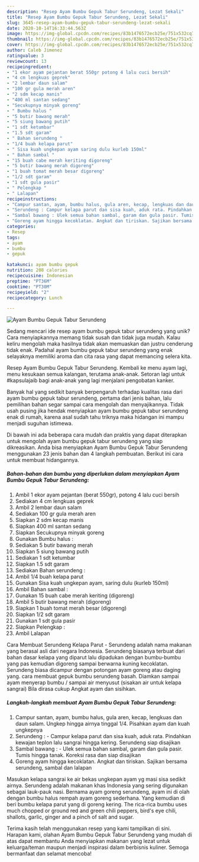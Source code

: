 ```yaml
---
description: "Resep Ayam Bumbu Gepuk Tabur Serundeng, Lezat Sekali"
title: "Resep Ayam Bumbu Gepuk Tabur Serundeng, Lezat Sekali"
slug: 3645-resep-ayam-bumbu-gepuk-tabur-serundeng-lezat-sekali
date: 2020-10-14T16:33:44.563Z
image: https://img-global.cpcdn.com/recipes/83b1476572ecb25e/751x532cq70/ayam-bumbu-gepuk-tabur-serundeng-foto-resep-utama.jpg
thumbnail: https://img-global.cpcdn.com/recipes/83b1476572ecb25e/751x532cq70/ayam-bumbu-gepuk-tabur-serundeng-foto-resep-utama.jpg
cover: https://img-global.cpcdn.com/recipes/83b1476572ecb25e/751x532cq70/ayam-bumbu-gepuk-tabur-serundeng-foto-resep-utama.jpg
author: Caleb Jimenez
ratingvalue: 3
reviewcount: 13
recipeingredient:
- "1 ekor ayam pejantan berat 550gr potong 4 lalu cuci bersih"
- "4 cm lengkuas geprek"
- "2 lembar daun salam"
- "100 gr gula merah aren"
- "2 sdm kecap manis"
- "400 ml santan sedang"
- "Secukupnya minyak goreng"
- " Bumbu halus "
- "5 butir bawang merah"
- "5 siung bawang putih"
- "1 sdt ketumbar"
- "1.5 sdt garam"
- " Bahan serundeng "
- "1/4 buah kelapa parut"
- " Sisa kuah ungkepan ayam saring dulu kurleb 150ml"
- " Bahan sambal "
- "15 buah cabe merah keriting digoreng"
- "5 butir bawang merah digoreng"
- "1 buah tomat merah besar digoreng"
- "1/2 sdt garam"
- "1 sdt gula pasir"
- " Pelengkap "
- " Lalapan"
recipeinstructions:
- "Campur santan, ayam, bumbu halus, gula aren, kecap, lengkuas dan daun salam. Ungkep hingga airnya tinggal 1/4. Pisahkan ayam dan kuah ungkepnya"
- "Serundeng : Campur kelapa parut dan sisa kuah, aduk rata. Pindahkan kewajan teplon lalu sangrai hingga kering. Serundeng siap disajikan"
- "Sambal bawang : Ulek semua bahan sambal, garam dan gula pasir. Tumis hingga tanak. Koreksi rasa dan siap disajikan"
- "Goreng ayam hingga kecoklatan. Angkat dan tiriskan. Sajikan bersama serundeng, sambal dan lalapan"
categories:
- Resep
tags:
- ayam
- bumbu
- gepuk

katakunci: ayam bumbu gepuk 
nutrition: 208 calories
recipecuisine: Indonesian
preptime: "PT36M"
cooktime: "PT30M"
recipeyield: "2"
recipecategory: Lunch

---
```



![Ayam Bumbu Gepuk Tabur Serundeng](https://img-global.cpcdn.com/recipes/83b1476572ecb25e/751x532cq70/ayam-bumbu-gepuk-tabur-serundeng-foto-resep-utama.jpg)

Sedang mencari ide resep ayam bumbu gepuk tabur serundeng yang unik? Cara menyiapkannya memang tidak susah dan tidak juga mudah. Kalau keliru mengolah maka hasilnya tidak akan memuaskan dan justru cenderung tidak enak. Padahal ayam bumbu gepuk tabur serundeng yang enak selayaknya memiliki aroma dan cita rasa yang dapat memancing selera kita.

Resep Ayam Bumbu Gepuk Tabur Serundeng. Kembali ke menu ayam lagi, menu kesukaan semua kalangan, terutama anak-anak. Setoran lagi untuk #kapsulajaib bagi anak-anak yang lagi menjalani pengobatan kanker.

Banyak hal yang sedikit banyak berpengaruh terhadap kualitas rasa dari ayam bumbu gepuk tabur serundeng, pertama dari jenis bahan, lalu pemilihan bahan segar sampai cara mengolah dan menyajikannya. Tidak usah pusing jika hendak menyiapkan ayam bumbu gepuk tabur serundeng enak di rumah, karena asal sudah tahu triknya maka hidangan ini mampu menjadi suguhan istimewa.


Di bawah ini ada beberapa cara mudah dan praktis yang dapat diterapkan untuk mengolah ayam bumbu gepuk tabur serundeng yang siap dikreasikan. Anda bisa menyiapkan Ayam Bumbu Gepuk Tabur Serundeng menggunakan 23 jenis bahan dan 4 langkah pembuatan. Berikut ini cara untuk membuat hidangannya.

<!--inarticleads1-->

##### Bahan-bahan dan bumbu yang diperlukan dalam menyiapkan Ayam Bumbu Gepuk Tabur Serundeng:

1. Ambil 1 ekor ayam pejantan (berat 550gr), potong 4 lalu cuci bersih
1. Sediakan 4 cm lengkuas geprek
1. Ambil 2 lembar daun salam
1. Sediakan 100 gr gula merah aren
1. Siapkan 2 sdm kecap manis
1. Siapkan 400 ml santan sedang
1. Siapkan Secukupnya minyak goreng
1. Gunakan  Bumbu halus :
1. Sediakan 5 butir bawang merah
1. Siapkan 5 siung bawang putih
1. Sediakan 1 sdt ketumbar
1. Siapkan 1.5 sdt garam
1. Sediakan  Bahan serundeng :
1. Ambil 1/4 buah kelapa parut
1. Gunakan  Sisa kuah ungkepan ayam, saring dulu (kurleb 150ml)
1. Ambil  Bahan sambal :
1. Gunakan 15 buah cabe merah keriting (digoreng)
1. Ambil 5 butir bawang merah (digoreng)
1. Siapkan 1 buah tomat merah besar (digoreng)
1. Siapkan 1/2 sdt garam
1. Gunakan 1 sdt gula pasir
1. Siapkan  Pelengkap :
1. Ambil  Lalapan


Cara Membuat Serundeng Kelapa Parut - Serundeng adalah nama makanan yang berasal asli dari negara Indonesia. Serundeng biasanya terbuat dari bahan dasar kelapa yang diparut lalu dipadukan dengan bumbu-bumbu yang pas kemudian digoreng sampai berwarna kuning kecoklatan. Serundeng biasa dicampur dengan potongan ayam goreng atau daging yang. cara membuat gepuk bumbu serundeng basah. Diamkan sampai ayam menyerap bumbu / sampai air menyusut (sisakan air untuk kelapa sangrai) Bila dirasa cukup Angkat ayam dan sisihkan. 

<!--inarticleads2-->

##### Langkah-langkah membuat Ayam Bumbu Gepuk Tabur Serundeng:

1. Campur santan, ayam, bumbu halus, gula aren, kecap, lengkuas dan daun salam. Ungkep hingga airnya tinggal 1/4. Pisahkan ayam dan kuah ungkepnya
1. Serundeng : - Campur kelapa parut dan sisa kuah, aduk rata. Pindahkan kewajan teplon lalu sangrai hingga kering. Serundeng siap disajikan
1. Sambal bawang : - Ulek semua bahan sambal, garam dan gula pasir. Tumis hingga tanak. Koreksi rasa dan siap disajikan
1. Goreng ayam hingga kecoklatan. Angkat dan tiriskan. Sajikan bersama serundeng, sambal dan lalapan


Masukan kelapa sangrai ke air bekas ungkepan ayam yg masi sisa sedikit airnya. Serundeng adalah makanan khas Indonesia yang sering digunakan sebagai lauk-pauk nasi. Bernama ayam goreng serundeng, ayam ini di olah dengan bumbu halus rempah ayam goreng sederhana. Yang kemudian di beri bumbu kelapa parut yang di goreng kering. The rica-rica bumbu uses much chopped or ground red and green chili peppers, bird&#39;s eye chili, shallots, garlic, ginger and a pinch of salt and sugar. 

Terima kasih telah menggunakan resep yang kami tampilkan di sini. Harapan kami, olahan Ayam Bumbu Gepuk Tabur Serundeng yang mudah di atas dapat membantu Anda menyiapkan makanan yang lezat untuk keluarga/teman maupun menjadi inspirasi dalam berbisnis kuliner. Semoga bermanfaat dan selamat mencoba!
